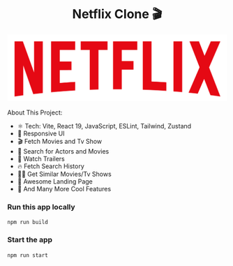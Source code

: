 <h1 align="center">Netflix Clone 🎬</h1>

![Demo App](/public/netflix-logo.png)

About This Project:

-   ⚛️ Tech: Vite, React 19, JavaScript, ESLint, Tailwind, Zustand
-   📱 Responsive UI
-   🎬 Fetch Movies and Tv Show
-   🔎 Search for Actors and Movies
-   🎥 Watch Trailers
-   🔥 Fetch Search History
-   🐱‍👤 Get Similar Movies/Tv Shows
-   💙 Awesome Landing Page
-   🚀 And Many More Cool Features

### Run this app locally

```shell
npm run build
```

### Start the app

```shell
npm run start
```
